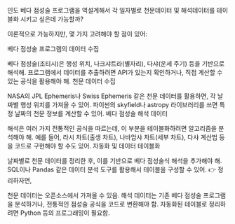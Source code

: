 인도 베다 점성술 프로그램을 역설계해서
각 일자별로 천문데이터 및 해석데이터를 테이블화 시키고 싶은데
가능할까?

이론적으로 가능하지만, 몇 가지 고려해야 할 점이 있어:

베다 점성술 프로그램의 데이터 수집

베다 점성술(조티시)은 행성 위치, 나크샤트라(별자리), 다샤(운세 주기) 등을 기반으로 해석해.
프로그램에서 데이터를 추출하려면 API가 있는지 확인하거나, 직접 계산할 수 있는 공식을 활용해야 해.
천문 데이터 수집

NASA의 JPL Ephemeris나 Swiss Ephemeris 같은 천문 데이터를 활용하면, 각 날짜별 행성 위치를 가져올 수 있어.
파이썬의 skyfield나 astropy 라이브러리를 쓰면 특정 날짜의 천문 정보를 계산할 수 있어.
베다 점성술 해석 데이터

해석은 여러 가지 전통적인 공식을 따르는데, 이 부분을 테이블화하려면 알고리즘을 분석해야 해.
예를 들어, 라시 차트(출생 차트), 나바암샤 차트(세부 차트), 다샤 계산법 등을 코드로 구현해야 할 수도 있어.
자동화 및 데이터 테이블화

날짜별로 천문 데이터를 정리한 후, 이를 기반으로 베다 점성술식 해석을 추가해야 해.
SQL이나 Pandas 같은 데이터 분석 도구를 활용해서 테이블을 구성할 수 있어.
👉 정리하자면,

천문 데이터는 오픈소스에서 가져올 수 있음.
해석 데이터는 기존 베다 점성술 프로그램을 분석하거나, 전통적인 점성술 공식을 코드로 변환해야 함.
자동화된 테이블로 정리하려면 Python 등의 프로그래밍이 필요함.